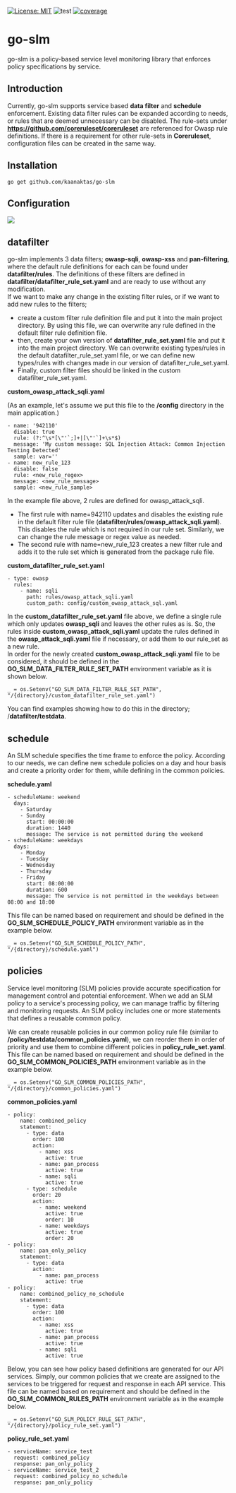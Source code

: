 [![License: MIT](https://img.shields.io/badge/License-MIT-yellow.svg)](https://opensource.org/licenses/MIT)
![test](https://github.com/kaanaktas/go-slm/workflows/go-slm/badge.svg "test")
[![coverage](https://codecov.io/gh/kaanaktas/go-slm/branch/main/graph/badge.svg)](https://codecov.io/gh/kaanaktas/go-slm)

# go-slm

go-slm is a policy-based service level monitoring library that enforces policy specifications by service.

Introduction
------------

Currently, go-slm supports service based **data filter** and **schedule** enforcement.
Existing data filter rules can be expanded according to needs, or rules that are deemed unnecessary can be disabled.
The rule-sets under **https://github.com/coreruleset/coreruleset** are referenced for Owasp rule definitions.
If there is a requirement for other rule-sets in **Coreruleset**, configuration files can be created in the same way.

Installation
-------------

`go get github.com/kaanaktas/go-slm`

Configuration
-------------
![](diagram.png)

## datafilter

go-slm implements 3 data filters; **owasp-sqli**, **owasp-xss** and **pan-filtering**, where the default rule definitions 
for each can be found under **datafilter/rules**.
The definitions of these filters are defined in **datafilter/datafilter_rule_set.yaml** and are ready to use without any modification.<br/>
If we want to make any change in the existing filter rules, or if we want to add new rules to the filters;
* create a custom filter rule definition file and put it into the main project directory. By using this file, we can overwrite any rule 
defined in the default filter rule definition file.
* then, create your own version of **datafilter_rule_set.yaml** file and put it into the main project directory. We can overwrite existing 
types/rules in the default datafilter_rule_set.yaml file, or we can define new types/rules with changes made in our version of datafilter_rule_set.yaml.
* Finally, custom filter files should be linked in the custom datafilter_rule_set.yaml.

**custom_owasp_attack_sqli.yaml**

(As an example, let's assume we put this file to the **/config** directory in the main application.)

```
- name: '942110'
  disable: true
  rule: (?:^\s*[\"'`;]+|[\"'`]+\s*$)
  message: 'My custom message: SQL Injection Attack: Common Injection Testing Detected'
  sample: var=''
- name: new_rule_123
  disable: false
  rule: <new_rule_regex>
  message: <new_rule_message>
  sample: <new_rule_sample>
```

In the example file above, 2 rules are defined for owasp_attack_sqli.
* The first rule with name=942110 updates and disables the existing rule in the default filter rule file (**datafilter/rules/owasp_attack_sqli.yaml**).
This disables the rule which is not required in our rule set. Similarly, we can change the rule message or regex value as needed.
* The second rule with name=new_rule_123 creates a new filter rule and adds it to the rule set which is generated from the package rule file.


**custom_datafilter_rule_set.yaml**

```
- type: owasp
  rules:
    - name: sqli
      path: rules/owasp_attack_sqli.yaml
      custom_path: config/custom_owasp_attack_sql.yaml
```

In the **custom_datafilter_rule_set.yaml** file above, we define a single rule which only updates **owasp_sqli** and leaves the other rules as is.
So, the rules inside **custom_owasp_attack_sqli.yaml** update the rules defined in the **owasp_attack_sqli.yaml** file if necessary, or add them to our rule_set as a new rule.</br>
In order for the newly created **custom_owasp_attack_sqli.yaml** file to be considered, it should be defined in the **GO_SLM_DATA_FILTER_RULE_SET_PATH** environment variable 
as it is shown below.

`_ = os.Setenv("GO_SLM_DATA_FILTER_RULE_SET_PATH", "/{directory}/custom_datafilter_rule_set.yaml")
`

You can find examples showing how to do this in the directory; /**datafilter/testdata**.

## schedule

An SLM schedule specifies the time frame to enforce the policy. According to our needs, we can define new schedule policies on a day and hour basis and create a priority 
order for them, while defining in the common policies.

**schedule.yaml**

```
- scheduleName: weekend
  days:
    - Saturday
    - Sunday
      start: 00:00:00
      duration: 1440
      message: The service is not permitted during the weekend
- scheduleName: weekdays
  days:
    - Monday
    - Tuesday
    - Wednesday
    - Thursday
    - Friday
      start: 08:00:00
      duration: 600
      message: The service is not permitted in the weekdays between 08:00 and 18:00
```

This file can be named based on requirement and should be defined in the **GO_SLM_SCHEDULE_POLICY_PATH**
environment variable as in the example below.

`_ = os.Setenv("GO_SLM_SCHEDULE_POLICY_PATH", "/{directory}/schedule.yaml")
`

## policies

Service level monitoring (SLM) policies provide accurate specification for management control and potential enforcement.
When we add an SLM policy to a service's processing policy, we can manage traffic by filtering and monitoring requests.
An SLM policy includes one or more statements that defines a reusable common policy.

We can create reusable policies in our common policy rule file (similar to **/policy/testdata/common_policies.yaml**), we can reorder them in order of priority
and use them to combine different policies in **policy_rule_set.yaml**. This file can be named based on requirement and should be defined in
the **GO_SLM_COMMON_POLICIES_PATH** environment variable as in the example below.

`_ = os.Setenv("GO_SLM_COMMON_POLICIES_PATH", "/{directory}/common_policies.yaml")
`

**common_policies.yaml**

```
- policy:
    name: combined_policy
    statement:
      - type: data
        order: 100
        action:
          - name: xss
            active: true
          - name: pan_process
            active: true
          - name: sqli
            active: true
      - type: schedule
        order: 20
        action:
          - name: weekend
            active: true
            order: 10
          - name: weekdays
            active: true
            order: 20	
- policy:
    name: pan_only_policy
    statement:
      - type: data
        action:
          - name: pan_process
            active: true
- policy:
    name: combined_policy_no_schedule
    statement:
      - type: data
        order: 100
        action:
          - name: xss
            active: true
          - name: pan_process
            active: true
          - name: sqli
            active: true
```

Below, you can see how policy based definitions are generated for our API services. Simply, our common policies that we create 
are assigned to the services to be triggered for request and response in each API service.
This file can be named based on requirement and should be defined in the **GO_SLM_COMMON_RULES_PATH**
environment variable as in the example below.

`_ = os.Setenv("GO_SLM_POLICY_RULE_SET_PATH", "/{directory}/policy_rule_set.yaml")
`

**policy_rule_set.yaml**

```
- serviceName: service_test
  request: combined_policy
  response: pan_only_policy
- serviceName: service_test_2
  request: combined_policy_no_schedule
  response: pan_only_policy
```
